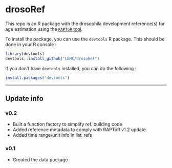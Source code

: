 # drosoRef

This repo is an R package with the drosophila development reference(s) for age estimation using the [`RAPToR` tool](https://github.com/LBMC/RAPToR).

To install the package, you can use the `devtools` R package. This should be done in your R console :

```r
library(devtools)
devtools::install_github("LBMC/drosoRef")
```

If you don't have `devtools` installed, you can do the following :
```r
install.packages("devtools")
```

<hr>

## Update info
### v0.2
 - Built a function factory to simplify ref. building code
 - Added reference metadata to comply with RAPToR v1.2 update.
 - Added time range/unit info in list_refs 
### v0.1
 - Created the data package. 